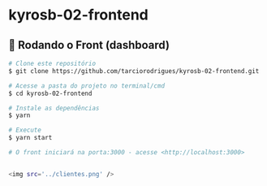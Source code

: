 # kyrosb-02-frontend

## 🎲 Rodando o Front (dashboard)

```bash
# Clone este repositório
$ git clone https://github.com/tarciorodrigues/kyrosb-02-frontend.git

# Acesse a pasta do projeto no terminal/cmd
$ cd kyrosb-02-frontend

# Instale as dependências
$ yarn

# Execute
$ yarn start

# O front iniciará na porta:3000 - acesse <http://localhost:3000>


<img src='../clientes.png' />